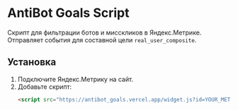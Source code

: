 # AntiBot Goals Script
Скрипт для фильтрации ботов и мисскликов в Яндекс.Метрике. Отправляет события для составной цели `real_user_composite`.

## Установка
1. Подключите Яндекс.Метрику на сайт.
2. Добавьте скрипт:
   ```html
   <script src="https://antibot_goals.vercel.app/widget.js?id=YOUR_METRIKA_ID"></script>
